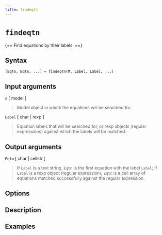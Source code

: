 ```yaml
---
title: findeqtn
---
```


# `findeqtn`

{== Find equations by their labels. ==}


## Syntax 

    [Eqtn, Eqtn, ...] = findeqtn(M, Label, Label, ...)


## Input arguments 

 `m` [ model ]
>
> Model object in which the equations will be searched
> for.
> 
>
 `Label` [ char | rexp ]
>
> Equation labels that will be searched for,
> or rexp objects (regular expressions) against which the labels will be
> matched.
>

## Output arguments 

 `Eqtn` [ char | cellstr ]
> 
> If `Label` is a text string, `Eqtn` is
> the first equation with the label `Label`; if `Label` is a rexp
> object (regular expression), `Eqtn` is a cell array of equations matched
> successfully against the regular expression.
>
 


## Options 


## Description 



## Examples


